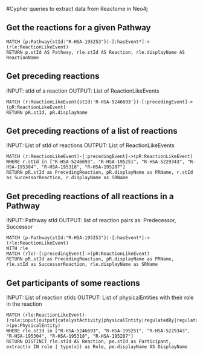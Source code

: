 #Cypher queries to extract data from Reactome in Neo4j

## Get the reactions for a given Pathway
~~~~
MATCH (p:Pathway{stId:"R-HSA-195253"})-[:hasEvent*]->(rle:ReactionLikeEvent)
RETURN p.stId AS Pathway, rle.stId AS Reaction, rle.displayName AS ReactionName
~~~~

## Get preceding reactions
INPUT: stId of a reaction
OUTPUT: List of ReactionLikeEvents 
~~~~
MATCH (r:ReactionLikeEvent{stId:'R-HSA-5246693'})-[:precedingEvent]->(pR:ReactionLikeEvent)
RETURN pR.stId, pR.displayName
~~~~

## Get preceding reactions of a list of reactions
INPUT: List of stId of reactions
OUTPUT: List of ReactionLikeEvents 
~~~~
MATCH (r:ReactionLikeEvent)-[:precedingEvent]->(pR:ReactionLikeEvent)
WHERE r.stId in ["R-HSA-5246693", "R-HSA-195251", "R-HSA-5229343", "R-HSA-195304", "R-HSA-195318", "R-HSA-195287"]
RETURN pR.stId as PrecedingReaction, pR.displayName as PRName, r.stId as SuccessorReaction, r.displayName as SRName
~~~~

## Get preceding reactions of all reactions in a Pathway
INPUT: Pathway stId
OUTPUT: list of reaction pairs as: Predecessor, Successor
~~~~
MATCH (p:Pathway{stId:"R-HSA-195253"})-[:hasEvent*]->(rle:ReactionLikeEvent)
WITH rle
MATCH (rle)-[:precedingEvent]->(pR:ReactionLikeEvent)
RETURN pR.stId as PrecedingReaction, pR.displayName as PRName, rle.stId as SuccessorReaction, rle.displayName as SRName
~~~~

## Get participants of some reactions
INPUT: List of reaction stIds
OUTPUT: List of physicalEntities with their role in the reaction
~~~~
MATCH (rle:ReactionLikeEvent)-[role:input|output|catalystActivity|physicalEntity|regulatedBy|regulator|hasComponent|hasMember|hasCandidate*]->(pe:PhysicalEntity)
WHERE rle.stId in ["R-HSA-5246693", "R-HSA-195251", "R-HSA-5229343", "R-HSA-195304", "R-HSA-195318", "R-HSA-195287"]
RETURN DISTINCT rle.stId AS Reaction, pe.stId as Participant, extract(x IN role | type(x)) as Role, pe.displayName AS DisplayName
~~~~
